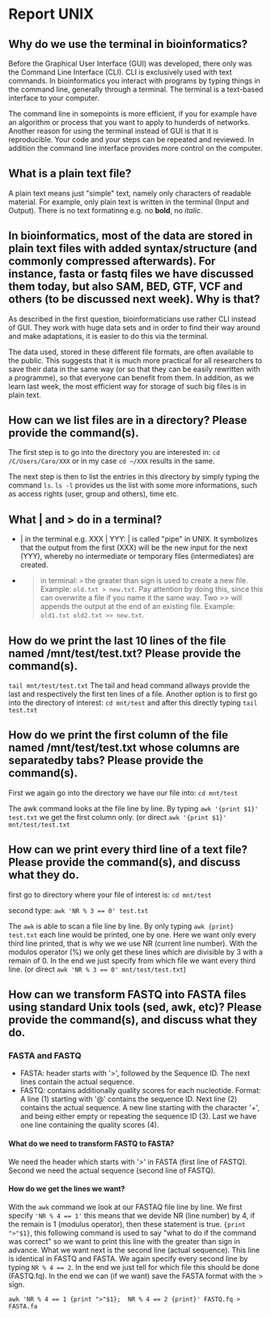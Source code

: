 # Report UNIX 
## Why do we use the terminal in bioinformatics?

Before the Graphical User Interface (GUI) was developed, there only was the Command Line Interface (CLI). CLI is exclusively used with text commands. In bioinformatics you interact with programs by typing things in the command line, generally through a terminal. The terminal is a text-based interface to your computer. 

The command line in somepoints is more efficient, if you for example have an algorithm or process that you want to apply to hunderds of networks. Another reason for using the terminal instead of GUI is that it is reproducible. Your code and your steps can be repeated and reviewed. In addition the command line interface provides more control on the computer.

## What is a plain text file?
A plain text means just "simple" text, namely only characters of readable material. For example, only plain text is written in the terminal (Input and Output). There is no text formatinng e.g. no **bold**, no *italic*.  

## In bioinformatics, most of the data are stored in plain text files with added syntax/structure (and commonly compressed afterwards). For instance, fasta or fastq files we have discussed them today, but also SAM, BED, GTF, VCF and others (to be discussed next week). Why is that?

As described in the first question, bioinformaticians use rather CLI instead of GUI. They work with huge data sets and in order to find their way around and make adaptations, it is easier to do this via the terminal. 

The data used, stored in these different file formats, are often available to the public.  This suggests that it is much more practical for all researchers to save their data in the same way (or so that they can be easily rewritten with a programme), so that everyone can benefit from them. In addition, as we learn last week, the most efficient way for storage of such big files is in plain text. 

## How can we list files are in a directory? Please provide the command(s).
The first step is to go into the directory you are interested in: `cd /C/Users/Caro/XXX` or in my case `cd ~/XXX` results in the same. 

The next step is then to list the entries in this directory by simply typing the command `ls`. `ls -l` provides us the list with some more informations, such as access rights (user, group and others), time etc.

## What | and > do in a terminal?
 - | in the terminal e.g. XXX | YYY: | is called "pipe" in UNIX. It symbolizes that the output from the first (XXX) will be the new input for the next (YYY), whereby no intermediate or temporary files (intermediates) are created. 
 - > in terminal: `>` the greater than sign is used to create a new file. Example: `old.txt > new.txt`. Pay attention by doing this, since this can overwrite a file if you name it the same way. Two >> will appends the output at the end of an existing file. Example: `old1.txt old2.txt >> new.txt`.

## How do we print the last 10 lines of the file named /mnt/test/test.txt? Please provide the command(s).

`tail mnt/test/test.txt`
The tail and head command allways provide the last and respectively the first ten lines of a file.
Another option is to first go into the directory of interest: `cd mnt/test` and after this directly typing `tail test.txt`

## How do we print the first column of the file named /mnt/test/test.txt whose columns are separatedby tabs? Please provide the command(s).
First we again go into the directory we have our file into: `cd mnt/test`

The awk command looks at the file line by line. By typing `awk '{print $1}' test.txt` we  get the first column only. (or direct `awk '{print $1}' mnt/test/test.txt`


## How can we print every third line of a text file? Please provide the command(s), and discuss what they do.
first go to directory where your file of interest is: `cd mnt/test`

second type: `awk 'NR % 3 == 0' test.txt`

The `awk` is able to scan a file line by line. By only typing `awk {print} test.txt` each line would be printed, one by one. Here we want only every third line printed, that is why we we use NR (current line number). With the modulos operator (%) we only get these lines which are divisible by 3 with a remain of 0. In the end we just specify from which file we want every third line. (or direct `awk 'NR % 3 == 0' mnt/test/test.txt`)


## How can we transform FASTQ into FASTA files using standard Unix tools (sed, awk, etc)? Please provide the command(s), and discuss what they do.

### FASTA and FASTQ
 - FASTA: header starts with '>', followed by the Sequence ID. The next lines contain the actual sequence.
 - FASTQ: contains additionally quality scores for each nucleotide. Format: A line (1) starting with '@' contains the sequence ID. Next line (2) contains the actual sequence. A new line starting with the character '+', and being either empty or repeating the sequence ID (3). Last we have one line containing the quality scores (4).
 
#### What do we need to transform FASTQ to FASTA?

We need the header which starts with '>' in FASTA (first line of FASTQ). Second we need the actual sequence (second line of FASTQ).

#### How do we get the lines we want? 
With the `awk` command we look at our FASTAQ file line by line. We first specify `'NR % 4 == 1'` this means that we devide NR (line number) by 4, if the remain is 1 (modulus operator), then these statement is true. `{print ">"$1}`, this following command is used to say "what to do if the command was correct" so we want to print this line with the greater than sign in advance. 
What we want next is the second line (actual sequence). This line is identical in FASTQ and FASTA. We again specify every second line by typing `NR % 4 == 2`. In the end we just tell for which file this should be done (FASTQ.fq). In the end we can (if we want) save the FASTA format with the > sign.

`awk 'NR % 4 == 1 {print ">"$1}; 
     NR % 4 == 2 {print}' FASTQ.fq > FASTA.fa`



